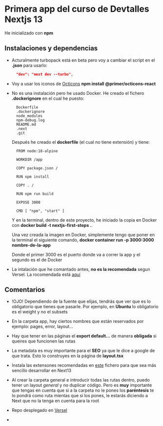 # Primera app del curso de Devtalles Nextjs 13

He inicializado con **npm**

## Instalaciones y dependencias

- Acturalmente turbopack está en beta pero voy a cambiar el script en el **.json** para usarlo:

  ```json
    "dev": "next dev --turbo",
  ```

- Voy a usar los iconos de [Octicons](https://primer.style/design/foundations/icons) **npm install @primer/octicons-react**

- No es una instalación pero he usado Docker. He creado el fichero **.dockerignore** en el cual he puesto:
  
  ```
    Dockerfile
    .dockerignore
    node_modules
    npm-debug.log
    README.md
    .next
    .git
  ```
  Después he creado el **dockerfile** (el cual no tiene extensión) y tiene: 

  ```
    FROM node:18-alpine

    WORKDIR /app

    COPY package.json /

    RUN npm install

    COPY . /

    RUN npm run build

    EXPOSE 3000

    CMD [ "npm", "start" ]
  ```

  Y en la terminal, dentro de este proyecto, he iniciado la copia en Docker con **docker build -t nextjs-first-steps .**.

  Una vez creada la imagen en Docker, simplemente tengo que poner en la terminal el siguiente comando, **docker container run -p 3000:3000 nombre-de-la-app**

  Donde el primer 3000 es el puerto donde va a correr la app y el segundo es el de Docker

- La intalación que he comantado antes, **no es la recomendada** segun Versel. La rocomendada está [aquí](https://nextjs.org/docs/pages/building-your-application/deploying#docker-image)

## Comentarios

- !OJO! Dependiendo de la fuente que elijas, tendrás que ver que es lo obligatorio que tienes que pasarle. Por ejemplo, en **Ubuntu** lo obligatorio es el weight y no el subsets

- En la carpeta app, hay ciertos nombres que están reservados por ejemplo: pages, error, layout...

- Hay que tener en las páginas el **export default...** de manera **obligada** si queires que funcionen las rutas

- La metadata es muy importante para el **SEO** ya que le dice a google de que trata. Esto lo construyes en la página de **layout.tsx**

- Instala las extensones recomendadas en [este](https://gist.github.com/klerith/2d46749155918952b593e952dc7cf5c8) fichero para que sea más sencillo desarrollar en Next13

- Al crear la carpeta general e introducir todas las rutas dentro, puedo tener un layout _general_ y no duplicar código. Pero es **muy** importante que tengas en cuenta que si a la carpeta no le pones los **paréntesis** te lo pondrá como ruta mientas que si los pones, le estarás diciendo a Next que no la tenga en cuenta para la root

- Repo desplegado en [Versel](https://vercel.com)

- 
